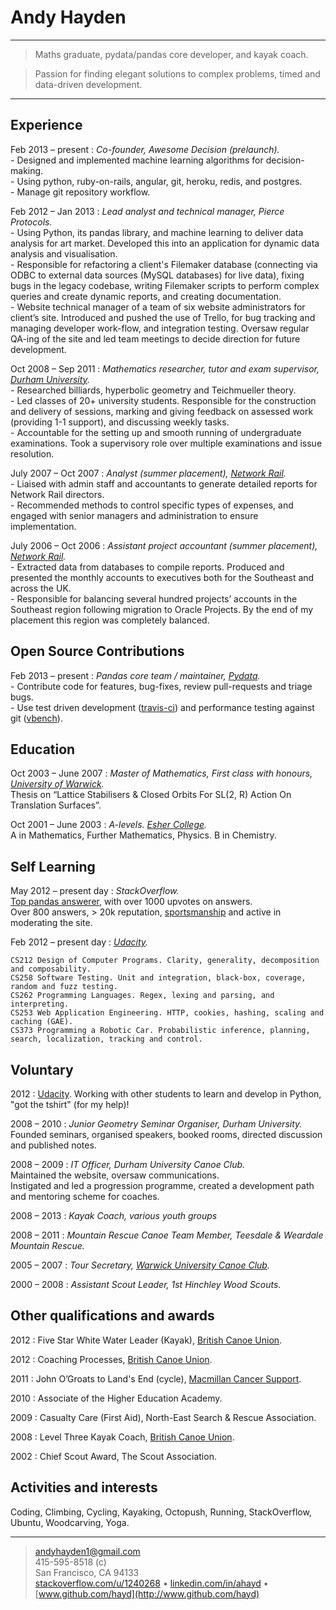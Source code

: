 Andy Hayden
===========

----

> Maths graduate, pydata/pandas core developer, and kayak coach.

> Passion for finding elegant solutions to complex problems, timed and data-driven development.  

----

Experience
----------

Feb 2013 – present
:   *Co-founder, Awesome Decision (prelaunch).*  
    - Designed and implemented machine learning algorithms for decision-making.  
    - Using python, ruby-on-rails, angular, git, heroku, redis, and postgres.  
    - Manage git repository workflow.  

Feb 2012 – Jan 2013
:   *Lead analyst and technical manager, Pierce Protocols.*  
    - Using Python, its pandas library, and machine learning to deliver data analysis for art market. Developed this
    into an application for dynamic data analysis and visualisation.  
    - Responsible for refactoring a client's Filemaker database (connecting via ODBC to external data sources
    (MySQL databases) for live data), fixing bugs in the legacy codebase, writing Filemaker scripts to perform
    complex queries and create dynamic reports, and creating documentation.  
    - Website technical manager of a team of six website administrators for client’s site. Introduced and pushed the
    use of Trello, for bug tracking and managing developer work-flow, and integration testing. Oversaw regular
    QA-ing of the site and led team meetings to decide direction for future development.  

Oct 2008 – Sep 2011
:   *Mathematics researcher, tutor and exam supervisor, [Durham University](https://www.dur.ac.uk/mathematical.sciences/).*    
    - Researched billiards, hyperbolic geometry and Teichmueller theory.  
    - Led classes of 20+ university students. Responsible for the construction and delivery of sessions, marking
    and giving feedback on assessed work (providing 1-1 support), and discussing weekly tasks.  
    - Accountable for the setting up and smooth running of undergraduate examinations. Took a supervisory role
    over multiple examinations and issue resolution.  

July 2007 – Oct 2007
:   *Analyst (summer placement), [Network Rail](http://www.networkrail.co.uk/).*  
    - Liaised with admin staff and accountants to generate detailed reports for Network Rail directors.  
    - Recommended methods to control specific types of expenses, and engaged with senior managers and
    administration to ensure implementation.  

July 2006 – Oct 2006
:   *Assistant project accountant (summer placement), [Network Rail](http://www.networkrail.co.uk/).*  
    - Extracted data from databases to compile reports. Produced and presented the monthly accounts to
    executives both for the Southeast and across the UK.  
    - Responsible for balancing several hundred projects’ accounts in the Southeast region following migration to
    Oracle Projects. By the end of my placement this region was completely balanced.  

Open Source Contributions
-------------------------

Feb 2013 – present
:   *Pandas core team / maintainer, [Pydata](https://github.com/pydata?tab=members).*  
    - Contribute code for features, bug-fixes, review pull-requests and triage bugs.  
    - Use test driven development ([travis-ci](https://travis-ci.org/)) and performance testing against git ([vbench](https://github.com/pydata/vbench)).  

Education
---------

Oct 2003 – June 2007
:   *Master of Mathematics, First class with honours, [University of Warwick](http://www2.warwick.ac.uk/fac/sci/maths/).*  
    Thesis on “Lattice Stabilisers & Closed Orbits For SL(2, R) Action On Translation Surfaces”.  

Oct 2001 – June 2003
:   *A-levels. [Esher College](http://www.esher.ac.uk).*  
    A in Mathematics, Further Mathematics, Physics. B in Chemistry.

Self Learning
-------------

May 2012 – present day
:   *StackOverflow.*  
    [Top pandas answerer](http://stackoverflow.com/tags/pandas/topusers), with over 1000 upvotes on answers.  
    Over 800 answers, > 20k reputation, [sportsmanship](http://stackoverflow.com/help/badges/805/sportsmanship?userid=1240268) and active in moderating the site.

Feb 2012 – present day
:   *[Udacity](https://www.udacity.com/).*

    CS212 Design of Computer Programs. Clarity, generality, decomposition and composability.  
    CS258 Software Testing. Unit and integration, black-box, coverage, random and fuzz testing.  
    CS262 Programming Languages. Regex, lexing and parsing, and interpreting.  
    CS253 Web Application Engineering. HTTP, cookies, hashing, scaling and caching (GAE).  
    CS373 Programming a Robotic Car. Probabilistic inference, planning, search, localization, tracking and control.  


Voluntary
---------

2012
:   [Udacity](https://www.udacity.com/).
    Working with other students to learn and develop in Python, "got the tshirt" (for my help)!

2008 – 2010
:   *Junior Geometry Seminar Organiser, Durham University.*  
    Founded seminars, organised speakers, booked rooms, directed discussion and published notes.

2008 – 2009
:   *IT Officer, Durham University Canoe Club.*  
    Maintained the website, oversaw communications.  
    Instigated and led a progression programme, created a development path and mentoring scheme for coaches.

2008 – 2013
:   *Kayak Coach, various youth groups*

2008 – 2011
:   *Mountain Rescue Canoe Team Member, Teesdale & Weardale Mountain Rescue.*

2005 – 2007
:   *Tour Secretary, [Warwick University Canoe Club](http://www.warwickcanoe.co.uk/).*

2000 – 2008
:   *Assistant Scout Leader, 1st Hinchley Wood Scouts.*


Other qualifications and awards
-------------------------------

2012
:   Five Star White Water Leader (Kayak), [British Canoe Union](http://www.bcu.org.uk/).

2012
:   Coaching Processes, [British Canoe Union](http://www.bcu.org.uk/).

2011
:   John O’Groats to Land's End (cycle), [Macmillan Cancer Support](http://www.macmillan.org.uk).

2010
:   Associate of the Higher Education Academy.

2009
:   Casualty Care (First Aid), North-East Search & Rescue Association.

2008
:   Level Three Kayak Coach, [British Canoe Union](http://www.bcu.org.uk/).

2002
:   Chief Scout Award, The Scout Association.


Activities and interests
------------------------

Coding, Climbing, Cycling, Kayaking, Octopush, Running, StackOverflow, Ubuntu, Woodcarving, Yoga.

----

> <andyhayden1@gmail.com>  
> 415-595-8518 (c)  
> San Francisco, CA 94133  
> [stackoverflow.com/u/1240268](http://stackoverflow.com/u/1240268) • [linkedin.com/in/ahayd](http://linkedin.com/in/ahayd) • [www.github.com/hayd](http://www.github.com/hayd)  